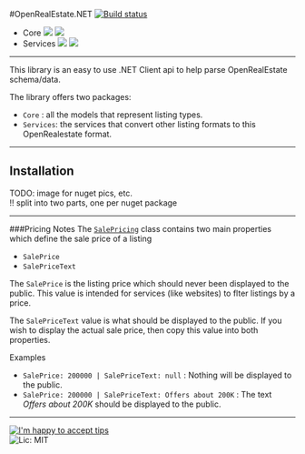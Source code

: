 #OpenRealEstate.NET 
[![Build status](https://ci.appveyor.com/api/projects/status/hdaer866pn98ly6k)](https://ci.appveyor.com/project/PureKrome/openrealestate-net)

- Core [![](http://img.shields.io/nuget/v/OpenRealEstate.Core.svg?style=flat-square)](https://www.nuget.org/packages/OpenRealEstate.Core) ![](http://img.shields.io/nuget/dt/OpenRealEstate.Core.svg?style=flat-square)
- Services [![](http://img.shields.io/nuget/v/OpenRealEstate.Services.svg?style=flat-square)](https://www.nuget.org/packages/OpenRealEstate.Services) ![](http://img.shields.io/nuget/dt/OpenRealEstate.Services.svg?style=flat-square)

---

This library is an easy to use .NET Client api to help parse OpenRealEstate schema/data.

The library offers two packages:
- `Core` : all the models that represent listing types.
- `Services`: the services that convert other listing formats to this OpenRealestate format.

---
## Installation

TODO:  image for nuget pics, etc.    
 !! split into two parts, one per nuget package

---

###Pricing Notes
The [`SalePricing`](https://github.com/OpenRealEstate/OpenRealEstate.NET/blob/master/Code/OpenRealEstate.Core/Models/SalePricing.cs) class contains two main properties which define the sale price of a listing
- `SalePrice`
- `SalePriceText`

The `SalePrice` is the listing price which should never been displayed to the public. This value is intended for services (like websites) to flter listings by a price.

The `SalePriceText` value is what should be displayed to the public. If you wish to display the actual sale price, then copy this value into both properties.

Examples
- `SalePrice: 200000 | SalePriceText: null` : Nothing will be displayed to the public.
- `SalePrice: 200000 | SalePriceText: Offers about 200K` : The text _Offers about 200K_ should be displayed to the public.
 
---
[![I'm happy to accept tips](http://img.shields.io/gittip/purekrome.svg?style=flat-square)](https://gratipay.com/PureKrome/)  
![Lic: MIT](http://img.shields.io/badge/License-MIT-blue.svg?style=flat-square)
